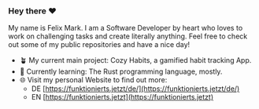### Hey there ❤️
My name is Felix Mark.
I am a Software Developer by heart who loves to work on challenging tasks and create literally anything.
Feel free to check out some of my public repositories and have a nice day!

<!--
- 🔭 I’m currently working on ...
- 🌱 I’m currently learning ...
- 👯 I’m looking to collaborate on ...
- 🤔 I’m looking for help with ...
- 💬 Ask me about ...
- 📫 How to reach me: ...
- 😄 Pronouns: ...
- ⚡ Fun fact: ...
-->

- 🪴 My current main project: Cozy Habits, a gamified habit tracking App.
- 📖 Currently learning: The Rust programming language, mostly.
- 🌐 Visit my personal Website to find out more:
  - DE [https://funktionierts.jetzt/de/](https://funktionierts.jetzt/de/)
  - EN [https://funktionierts.jetzt](https://funktionierts.jetzt)
